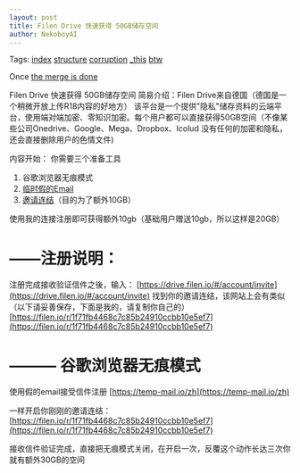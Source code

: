 ```yaml
---
layout: post
title: Filen Drive 快速获得 50GB储存空间
author: NekoboyAI
---
```


Tags: [index](#index) [structure](#structure) [corruption](#facebook) [_this](#epiphany) [btw](#btw)

Once [the merge is done](http://mfp19.github.io/2016/01/01/Standing.html) 

Filen Drive 快速获得 50GB储存空间
简易介绍：Filen Drive来自德国（德国是一个稍微开放上传R18内容的好地方）
该平台是一个提供"隐私"储存资料的云端平台，使用端对端加密、零知识加密。每个用户都可以直接获得50GB空间（不像某些公司Onedrive、Google、Mega、Dropbox、Icolud 没有任何的加密和隐私，还会直接删除用户的色情文件)

内容开始：
你需要三个准备工具
1. 谷歌浏览器无痕模式
2. [临时假的Email ](https://temp-mail.io/zh)
3. [邀请连结](https://filen.io/r/1f71fb4468c7c85b24910ccbb10e5ef7)（目的为了额外10GB）


使用我的连接注册即可获得额外10gb（基础用户赠送10gb，所以这样是20GB）

# ——注册说明：

注册完成接收验证信件之後，输入：
[https://drive.filen.io/#/account/invite](https://drive.filen.io/#/account/invite)
找到你的邀请连结，该网站上会有类似（以下请妥善保存，下面是我的，请复制你自己的）
[https://filen.io/r/1f71fb4468c7c85b24910ccbb10e5ef7](https://filen.io/r/1f71fb4468c7c85b24910ccbb10e5ef7)
# ——— 谷歌浏览器无痕模式
使用假的email接受信件注册
 [https://temp-mail.io/zh](https://temp-mail.io/zh)

一样开启你刚刚的邀请连结：
[https://filen.io/r/1f71fb4468c7c85b24910ccbb10e5ef7](https://filen.io/r/1f71fb4468c7c85b24910ccbb10e5ef7)

接收信件验证完成，直接把无痕模式关闭，在开启一次，反覆这个动作长达三次你就有额外30GB的空间
